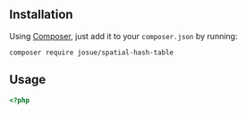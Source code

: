 
## Installation

Using [Composer](https://getcomposer.org), just add it to your `composer.json` by running:

```
composer require josue/spatial-hash-table
```

## Usage

```php
<?php


```